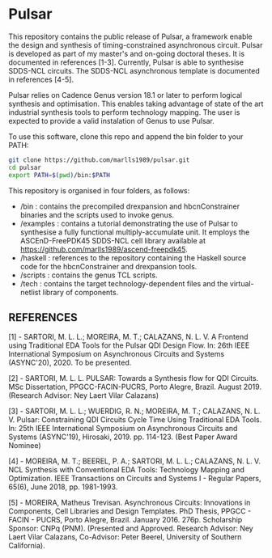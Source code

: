 # Pulsar

This repository contains the public release of Pulsar, a framework enable the design and synthesis of timing-constrained asynchronous circuit.
Pulsar is developed as part of my master's and on-going doctoral theses. It is documented in references [1-3].
Currently, Pulsar is able to synthesise SDDS-NCL circuits. The SDDS-NCL asynchronous template is documented in references [4-5].

Pulsar relies on Cadence Genus version 18.1 or later to perform logical synthesis and optimisation.
This enables taking advantage of state of the art industrial synthesis tools to perform technology mapping.
The user is expected to provide a valid instalation of Genus to use Pulsar.

To use this software, clone this repo and append the bin folder to your PATH:
```bash
git clone https://github.com/marlls1989/pulsar.git
cd pulsar
export PATH=$(pwd)/bin:$PATH
```

This repository is organised in four folders, as follows:
- /bin : contains the precompiled drexpansion and hbcnConstrainer binaries and the scripts used to invoke genus.
- /examples : contains a tutorial demonstrating the use of Pulsar to synthesise a fully functional multiply-accumulate unit. It employs the ASCEnD-FreePDK45 SDDS-NCL cell library available at https://github.com/marlls1989/ascend-freepdk45.
- /haskell : references to the repository containing the Haskell source code for the hbcnConstrainer and drexpansion tools.
- /scripts : contains the genus TCL scripts.
- /tech : contains the target technology-dependent files and the virtual-netlist library of components.

## REFERENCES
[1] - SARTORI, M. L. L.; MOREIRA, M. T.; CALAZANS, N. L. V. A Frontend using Traditional EDA Tools for the Pulsar QDI Design Flow. In: 26th IEEE International Symposium on Asynchronous Circuits and Systems (ASYNC'20), 2020. To be presented.

[2] - SARTORI, M. L. L. PULSAR: Towards a Synthesis flow for QDI Circuits. MSc Dissertation, PPGCC-FACIN-PUCRS, Porto Alegre, Brazil. August 2019. (Research Advisor: Ney Laert Vilar Calazans)

[3] - SARTORI, M. L. L.; WUERDIG, R. N.; MOREIRA, M. T.; CALAZANS, N. L. V. Pulsar: Constraining QDI Circuits Cycle Time Using Traditional EDA Tools. In: 25th IEEE International Symposium on Asynchronous Circuits and Systems (ASYNC'19), Hirosaki, 2019. pp. 114-123. (Best Paper Award Nominee)

[4] - MOREIRA, M. T.; BEEREL, P. A.; SARTORI, M. L. L.; CALAZANS, N. L. V. NCL Synthesis with Conventional EDA Tools: Technology Mapping and Optimization. IEEE Transactions on Circuits and Systems I - Regular Papers, 65(6), June 2018, pp. 1981-1993.

[5] - MOREIRA, Matheus Trevisan. Asynchronous Circuits: Innovations in Components, Cell Libraries and Design Templates. PhD Thesis, PPGCC - FACIN - PUCRS, Porto Alegre, Brazil. January 2016. 276p. Scholarship Sponsor: CNPq (PNM). (Presented and  Approved. Research Advisor: Ney Laert Vilar Calazans, Co-Advisor: Peter Beerel, University of Southern California).
